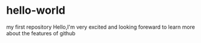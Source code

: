 # hello-world
my first repository
Hello,I'm very excited and looking foreward to learn more about the features of github
